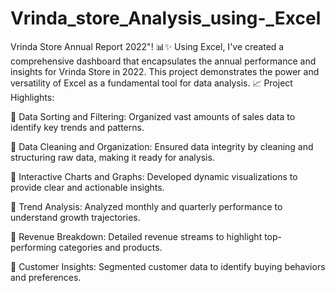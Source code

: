 # Vrinda_store_Analysis_using-_Excel
Vrinda Store Annual Report 2022"! 📊✨ Using Excel, I've created a comprehensive dashboard that encapsulates the annual performance and insights for Vrinda Store in 2022. This project demonstrates the power and versatility of Excel as a fundamental tool for data analysis.
📈 Project Highlights:

🎯 Data Sorting and Filtering: Organized vast amounts of sales data to identify key trends and patterns.

🎯 Data Cleaning and Organization: Ensured data integrity by cleaning and structuring raw data, making it ready for analysis.

🎯 Interactive Charts and Graphs: Developed dynamic visualizations to provide clear and actionable insights.

🎯 Trend Analysis: Analyzed monthly and quarterly performance to understand growth trajectories.

🎯 Revenue Breakdown: Detailed revenue streams to highlight top-performing categories and products.

🎯 Customer Insights: Segmented customer data to identify buying behaviors and preferences.
